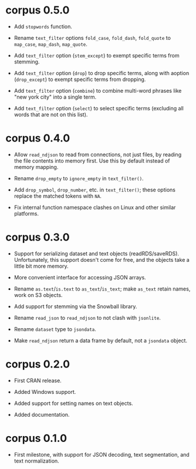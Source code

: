 # corpus 0.5.0

* Add `stopwords` function.

* Rename `text_filter` options `fold_case`, `fold_dash`, `fold_quote`
  to `map_case`, `map_dash`, `map_quote`.

* Add `text_filter` option (`stem_except`) to exempt specific terms from
  stemming.

* Add `text_filter` option (`drop`) to drop specific terms, along with
  aoption (`drop_except`) to exempt specific terms from dropping.

* Add `text_filter` option (`combine`) to combine multi-word phrases like
  "new york city" into a single term.

* Add `text_filter` option (`select`) to select specific terms (excluding
  all words that are not on this list).


# corpus 0.4.0

* Allow `read_ndjson` to read from connections, not just files, by
  reading the file contents into memory first. Use this by default
  instead of memory mapping.

* Rename `drop_empty` to `ignore_empty` in `text_filter()`.

* Add `drop_symbol`, `drop_number`, etc. in `text_filter()`; these
  options replace the matched tokens with `NA`.

* Fix internal function namespace clashes on Linux and other similar
  platforms.


# corpus 0.3.0

* Support for serializing dataset and text objects (readRDS/saveRDS).
  Unfortunately, this support doesn't come for free, and the objects
  take a little bit more memory.

* More convenient interface for accessing JSON arrays.

* Rename `as.text`/`is.text` to `as_text`/`is_text`; make `as_text`
  retain names, work on S3 objects.

* Add support for stemming via the Snowball library.

* Rename `read_json` to `read_ndjson` to not clash with `jsonlite`.

* Rename `dataset` type to `jsondata`.

* Make `read_ndjson` return a data frame by default, not a `jsondata`
  object.


# corpus 0.2.0

* First CRAN release.

* Added Windows support.

* Added support for setting names on text objects.

* Added documentation.


# corpus 0.1.0

* First milestone, with support for JSON decoding, text segmentation,
  and text normalization.

